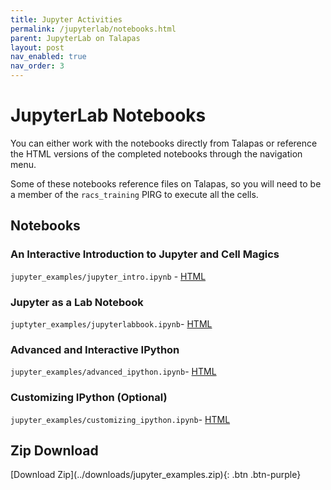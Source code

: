 ```yaml
---
title: Jupyter Activities
permalink: /jupyterlab/notebooks.html
parent: JupyterLab on Talapas
layout: post
nav_enabled: true
nav_order: 3
---
```

# JupyterLab Notebooks

You can either work with the notebooks directly from Talapas or reference the HTML versions of the completed notebooks through the navigation menu.

Some of these notebooks reference files on Talapas, so you will need to be a member of the `racs_training` PIRG to execute all the cells.


## Notebooks

### An Interactive Introduction to Jupyter and Cell Magics
`jupyter_examples/jupyter_intro.ipynb` - [HTML](../jupyterlab/notebooks/jupyter_intro.html)

### Jupyter as a Lab Notebook
`juptyter_examples/jupyterlabbook.ipynb`- [HTML](../jupyterlab/notebooks/jupyterlabbook.html) 

### Advanced and Interactive IPython
`jupyter_examples/advanced_ipython.ipynb`- [HTML](../jupyterlab/notebooks/advanced_ipython.html) 

### Customizing IPython (Optional)
`jupyter_examples/customizing_ipython.ipynb`- [HTML](../jupyterlab/notebooks/customizing_ipython.html) 


## Zip Download
<span class="fs-5">
[Download Zip](../downloads/jupyter_examples.zip){: .btn .btn-purple}
</span>